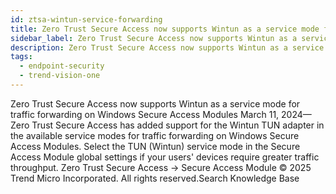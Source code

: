 ```yaml
---
id: ztsa-wintun-service-forwarding
title: Zero Trust Secure Access now supports Wintun as a service mode for traffic forwarding on Windows Secure Access Modules
sidebar_label: Zero Trust Secure Access now supports Wintun as a service mode for traffic forwarding on Windows Secure Access Modules
description: Zero Trust Secure Access now supports Wintun as a service mode for traffic forwarding on Windows Secure Access Modules
tags:
  - endpoint-security
  - trend-vision-one
---
```


 Zero Trust Secure Access now supports Wintun as a service mode for traffic forwarding on Windows Secure Access Modules March 11, 2024—Zero Trust Secure Access has added support for the Wintun TUN adapter in the available service modes for traffic forwarding on Windows Secure Access Modules. Select the TUN (Wintun) service mode in the Secure Access Module global settings if your users' devices require greater traffic throughput. Zero Trust Secure Access → Secure Access Module © 2025 Trend Micro Incorporated. All rights reserved.Search Knowledge Base
